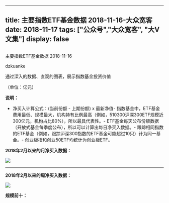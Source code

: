 
---
title:   主要指数ETF基金数据 2018-11-16-大众宽客
date: 2018-11-17
tags: ["公众号","大众宽客", "大V文集"]
display: false
---


## 



主要指数ETF基金数据 2018-11-16




dzkuanke




通过深入的数据、直观的图表，展示指数基金投资价值


（单位：亿元）



**说明：**
- 净买入计算公式：(当前份额 - 上期份额) x 最新净值- 指数基金中，ETF基金费用最低、规模最大，机构持有比例最高（例如，510300沪深300ETF规模近300亿元，机构占比80%），所以最具代表性。- ETF基金每天公布份额数据（开放式基金每季度公布），所以可以计算出每日净买入数据。- 跟踪相同指数的ETF基金（例如，跟踪沪深300指数的ETF基金可能超过10只）计为同一基金。- 创业板指和创业50ETF均统计为创业板ETF。


**2018年2月以来的月净买入数据：**

<img class="" data-copyright="0" data-ratio="0.6" data-s="300,640" src="https://mmbiz.qpic.cn/mmbiz_png/PKw3FQPmhIgraCwd5VOT9N9yWbuJ2MJlzFc4ia4bOeKMl0EYEGmVt6via2zYpp2S7BhmA8v7lp613VasUuVHeOMg/640?wx_fmt=png" data-type="png" data-w="2000" style=""/>

****

**2018年2月以来的周净买入数据：**

<img class="" data-copyright="0" data-ratio="0.6" data-s="300,640" src="https://mmbiz.qpic.cn/mmbiz_png/PKw3FQPmhIgraCwd5VOT9N9yWbuJ2MJlVXj8dOD6RKIMbqMd7ZLT9z9dUQZ44vJupCwCDkic3dwkwtw4KknRZHQ/640?wx_fmt=png" data-type="png" data-w="2000" style=""/>



**规模前十：**











